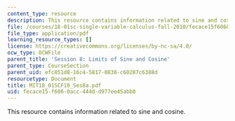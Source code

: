 ```yaml
---
content_type: resource
description: This resource contains information related to sine and cosine.
file: /courses/18-01sc-single-variable-calculus-fall-2010/fecace15f6060acc444dd977ee45abb0_MIT18_01SCF10_Ses8a.pdf
file_type: application/pdf
learning_resource_types: []
license: https://creativecommons.org/licenses/by-nc-sa/4.0/
ocw_type: OCWFile
parent_title: 'Session 8: Limits of Sine and Cosine'
parent_type: CourseSection
parent_uid: efc851d8-16c4-5817-0838-c60287c6388d
resourcetype: Document
title: MIT18_01SCF10_Ses8a.pdf
uid: fecace15-f606-0acc-444d-d977ee45abb0
---
```

This resource contains information related to sine and cosine.